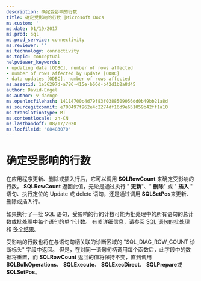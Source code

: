 ```yaml
---
description: 确定受影响的行数
title: 确定受影响的行数 |Microsoft Docs
ms.custom: ''
ms.date: 01/19/2017
ms.prod: sql
ms.prod_service: connectivity
ms.reviewer: ''
ms.technology: connectivity
ms.topic: conceptual
helpviewer_keywords:
- updating data [ODBC], number of rows affected
- number of rows affected by update [ODBC]
- data updates [ODBC], number of rows affected
ms.assetid: 1e56297d-a786-415e-b66d-b42d1b2a8d45
author: David-Engel
ms.author: v-daenge
ms.openlocfilehash: 14114700c4d79f83f0388509056dd0b49bb21a8d
ms.sourcegitcommit: e700497f962e4c2274df16d9e651059b42ff1a10
ms.translationtype: MT
ms.contentlocale: zh-CN
ms.lasthandoff: 08/17/2020
ms.locfileid: "88483070"
---
```

# <a name="determining-the-number-of-affected-rows"></a>确定受影响的行数
在应用程序更新、删除或插入行后，它可以调用 **SQLRowCount** 来确定受影响的行数。 **SQLRowCount** 返回此值，无论是通过执行 " **更新**"、" **删除**" 或 " **插入** " 语句、执行定位的 Update 或 delete 语句，还是通过调用 **SQLSetPos**来更新、删除或插入行。  
  
 如果执行了一批 SQL 语句，受影响的行的计数可能为批处理中的所有语句的总计数或批处理中每个语句的单个计数。 有关详细信息，请参阅 [SQL 语句的批处理](../../../odbc/reference/develop-app/batches-of-sql-statements.md) 和 [多个结果](../../../odbc/reference/develop-app/multiple-results.md)。  
  
 受影响的行数也将在与语句句柄关联的诊断区域的 "SQL_DIAG_ROW_COUNT 诊断标头" 字段中返回。 但是，在对同一语句句柄调用每个函数后，此字段中的数据将重置，而 **SQLRowCount** 返回的值将保持不变，直到调用 **SQLBulkOperations**、 **SQLExecute**、 **SQLExecDirect**、 **SQLPrepare**或 **SQLSetPos**。
